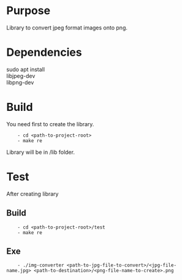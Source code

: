 # Purpose

Library to convert jpeg format images onto png.

# Dependencies

sudo apt install \
    libjpeg-dev \
    libpng-dev

# Build

You need first to create the library.

```
    - cd <path-to-project-root>
    - make re
```


Library will be in /lib folder.

# Test

After creating library

## Build

```
    - cd <path-to-project-root>/test
    - make re
```

## Exe

```
    - ./img-converter <path-to-jpg-file-to-convert>/<jpg-file-name.jpg> <path-to-destination>/<png-file-name-to-create>.png
```
